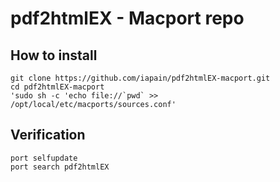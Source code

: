 pdf2htmlEX - Macport repo
==========================
## How to install

```
git clone https://github.com/iapain/pdf2htmlEX-macport.git
cd pdf2htmlEX-macport
'sudo sh -c 'echo file://`pwd` >> /opt/local/etc/macports/sources.conf'
```

## Verification
```
port selfupdate
port search pdf2htmlEX
```
